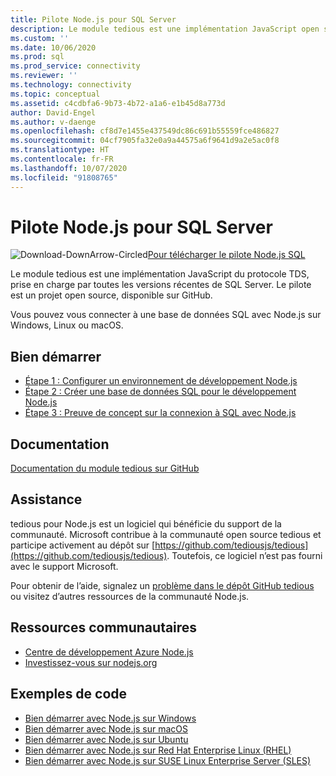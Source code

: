 ```yaml
---
title: Pilote Node.js pour SQL Server
description: Le module tedious est une implémentation JavaScript open source du protocole TDS, prise en charge par toutes les versions récentes de SQL Server.
ms.custom: ''
ms.date: 10/06/2020
ms.prod: sql
ms.prod_service: connectivity
ms.reviewer: ''
ms.technology: connectivity
ms.topic: conceptual
ms.assetid: c4cdbfa6-9b73-4b72-a1a6-e1b45d8a773d
author: David-Engel
ms.author: v-daenge
ms.openlocfilehash: cf8d7e1455e437549dc86c691b55559fce486827
ms.sourcegitcommit: 04cf7905fa32e0a9a44575a6f9641d9a2e5ac0f8
ms.translationtype: HT
ms.contentlocale: fr-FR
ms.lasthandoff: 10/07/2020
ms.locfileid: "91808765"
---
```

# <a name="nodejs-driver-for-sql-server"></a>Pilote Node.js pour SQL Server

![Download-DownArrow-Circled](../../ssms/media/download-icon.png)[Pour télécharger le pilote Node.js SQL](../sql-connection-libraries.md#anchor-20-drivers-relational-access)

Le module tedious est une implémentation JavaScript du protocole TDS, prise en charge par toutes les versions récentes de SQL Server. Le pilote est un projet open source, disponible sur GitHub.  
  
Vous pouvez vous connecter à une base de données SQL avec Node.js sur Windows, Linux ou macOS.  
  
## <a name="get-started"></a>Bien démarrer  

* [Étape 1 : Configurer un environnement de développement Node.js](step-1-configure-development-environment-for-node-js-development.md)  
* [Étape 2 : Créer une base de données SQL pour le développement Node.js](step-2-create-a-sql-database-for-node-js-development.md)  
* [Étape 3 : Preuve de concept sur la connexion à SQL avec Node.js](step-3-proof-of-concept-connecting-to-sql-using-node-js.md)  
  
## <a name="documentation"></a>Documentation  
  
[Documentation du module tedious sur GitHub](https://tediousjs.github.io/tedious/)  

## <a name="support"></a>Assistance

tedious pour Node.js est un logiciel qui bénéficie du support de la communauté. Microsoft contribue à la communauté open source tedious et participe activement au dépôt sur [https://github.com/tediousjs/tedious](https://github.com/tediousjs/tedious). Toutefois, ce logiciel n’est pas fourni avec le support Microsoft.

Pour obtenir de l’aide, signalez un [problème dans le dépôt GitHub tedious](https://github.com/tediousjs/tedious/issues) ou visitez d’autres ressources de la communauté Node.js.

## <a name="community-resources"></a>Ressources communautaires

* [Centre de développement Azure Node.js](https://azure.microsoft.com/develop/nodejs/)  
* [Investissez-vous sur nodejs.org](https://nodejs.org/en/get-involved/)

## <a name="code-examples"></a>Exemples de code

* [Bien démarrer avec Node.js sur Windows](https://www.microsoft.com/sql-server/developer-get-started/node/windows/)
* [Bien démarrer avec Node.js sur macOS](https://www.microsoft.com/sql-server/developer-get-started/node/mac/)
* [Bien démarrer avec Node.js sur Ubuntu](https://www.microsoft.com/sql-server/developer-get-started/node/ubuntu/)
* [Bien démarrer avec Node.js sur Red Hat Enterprise Linux (RHEL)](https://www.microsoft.com/sql-server/developer-get-started/node/rhel/)
* [Bien démarrer avec Node.js sur SUSE Linux Enterprise Server (SLES)](https://www.microsoft.com/sql-server/developer-get-started/node/sles/)
